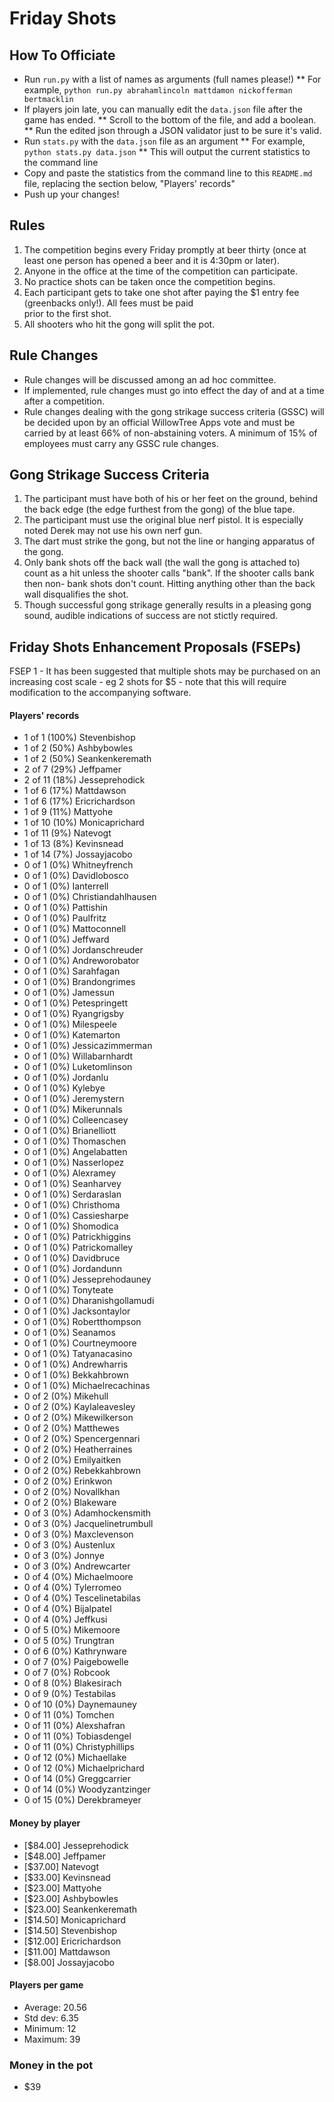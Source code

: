 Friday Shots
=============

How To Officiate
----------------
* Run `run.py` with a list of names as arguments (full names please!)
** For example, `python run.py abrahamlincoln mattdamon nickofferman bertmacklin`
* If players join late, you can manually edit the `data.json` file after the game has ended.
** Scroll to the bottom of the file, and add a boolean.
** Run the edited json through a JSON validator just to be sure it's valid.
* Run `stats.py` with the `data.json` file as an argument
** For example, `python stats.py data.json`
** This will output the current statistics to the command line
* Copy and paste the statistics from the command line to this `README.md` file, replacing the section below, "Players' records"
* Push up your changes!

Rules
-----
1. The competition begins every Friday promptly at beer thirty (once at least one person has opened a beer and it is 4:30pm or later).
2. Anyone in the office at the time of the competition can participate.
3. No practice shots can be taken once the competition begins.
4. Each participant gets to take one shot after paying the $1 entry fee (greenbacks only!). All fees must be paid  
   prior to the first shot.
5. All shooters who hit the gong will split the pot.

Rule Changes
------------
* Rule changes will be discussed among an ad hoc committee.
* If implemented, rule changes must go into effect the day of and at a time after a competition.
* Rule changes dealing with the gong strikage success criteria (GSSC) will be decided upon by an official WillowTree Apps vote and must be carried by at least 66% of non-abstaining voters.  A minimum of 15% of employees must carry any GSSC rule changes.

Gong Strikage Success Criteria
------------------------------
1. The participant must have both of his or her feet on the ground, behind the back edge (the edge furthest from the gong) of the blue tape.
2. The participant must use the original blue nerf pistol. It is especially noted
   Derek may not use his own nerf gun.
3. The dart must strike the gong, but not the line or hanging apparatus of the gong. 
4. Only bank shots off the back wall (the wall the gong is attached to) count as
   a hit unless the shooter calls "bank". If the shooter calls bank then non-
   bank shots don't count. Hitting anything other than the back wall disqualifies
   the shot.
5. Though successful gong strikage generally results in a pleasing gong sound, audible indications of success are not stictly required.


Friday Shots Enhancement Proposals (FSEPs)
------------------------------------------
FSEP 1 - It has been suggested that multiple shots may be purchased on an increasing
     cost scale - eg 2 shots for $5 - note that this will require modification to the
     accompanying software.

####  Players' records  ####
* 1 of 1 (100%) Stevenbishop
* 1 of 2 (50%) Ashbybowles
* 1 of 2 (50%) Seankenkeremath
* 2 of 7 (29%) Jeffpamer
* 2 of 11 (18%) Jesseprehodick
* 1 of 6 (17%) Mattdawson
* 1 of 6 (17%) Ericrichardson
* 1 of 9 (11%) Mattyohe
* 1 of 10 (10%) Monicaprichard
* 1 of 11 (9%) Natevogt
* 1 of 13 (8%) Kevinsnead
* 1 of 14 (7%) Jossayjacobo
* 0 of 1 (0%) Whitneyfrench
* 0 of 1 (0%) Davidlobosco
* 0 of 1 (0%) Ianterrell
* 0 of 1 (0%) Christiandahlhausen
* 0 of 1 (0%) Pattishin
* 0 of 1 (0%) Paulfritz
* 0 of 1 (0%) Mattoconnell
* 0 of 1 (0%) Jeffward
* 0 of 1 (0%) Jordanschreuder
* 0 of 1 (0%) Andreworobator
* 0 of 1 (0%) Sarahfagan
* 0 of 1 (0%) Brandongrimes
* 0 of 1 (0%) Jamessun
* 0 of 1 (0%) Petespringett
* 0 of 1 (0%) Ryangrigsby
* 0 of 1 (0%) Milespeele
* 0 of 1 (0%) Katemarton
* 0 of 1 (0%) Jessicazimmerman
* 0 of 1 (0%) Willabarnhardt
* 0 of 1 (0%) Luketomlinson
* 0 of 1 (0%) Jordanlu
* 0 of 1 (0%) Kylebye
* 0 of 1 (0%) Jeremystern
* 0 of 1 (0%) Mikerunnals
* 0 of 1 (0%) Colleencasey
* 0 of 1 (0%) Brianelliott
* 0 of 1 (0%) Thomaschen
* 0 of 1 (0%) Angelabatten
* 0 of 1 (0%) Nasserlopez
* 0 of 1 (0%) Alexramey
* 0 of 1 (0%) Seanharvey
* 0 of 1 (0%) Serdaraslan
* 0 of 1 (0%) Christhoma
* 0 of 1 (0%) Cassiesharpe
* 0 of 1 (0%) Shomodica
* 0 of 1 (0%) Patrickhiggins
* 0 of 1 (0%) Patrickomalley
* 0 of 1 (0%) Davidbruce
* 0 of 1 (0%) Jordandunn
* 0 of 1 (0%) Jesseprehodauney
* 0 of 1 (0%) Tonyteate
* 0 of 1 (0%) Dharanishgollamudi
* 0 of 1 (0%) Jacksontaylor
* 0 of 1 (0%) Robertthompson
* 0 of 1 (0%) Seanamos
* 0 of 1 (0%) Courtneymoore
* 0 of 1 (0%) Tatyanacasino
* 0 of 1 (0%) Andrewharris
* 0 of 1 (0%) Bekkahbrown
* 0 of 1 (0%) Michaelrecachinas
* 0 of 2 (0%) Mikehull
* 0 of 2 (0%) Kaylaleavesley
* 0 of 2 (0%) Mikewilkerson
* 0 of 2 (0%) Matthewes
* 0 of 2 (0%) Spencergennari
* 0 of 2 (0%) Heatherraines
* 0 of 2 (0%) Emilyaitken
* 0 of 2 (0%) Rebekkahbrown
* 0 of 2 (0%) Erinkwon
* 0 of 2 (0%) Novallkhan
* 0 of 2 (0%) Blakeware
* 0 of 3 (0%) Adamhockensmith
* 0 of 3 (0%) Jacquelinetrumbull
* 0 of 3 (0%) Maxclevenson
* 0 of 3 (0%) Austenlux
* 0 of 3 (0%) Jonnye
* 0 of 3 (0%) Andrewcarter
* 0 of 4 (0%) Michaelmoore
* 0 of 4 (0%) Tylerromeo
* 0 of 4 (0%) Tescelinetabilas
* 0 of 4 (0%) Bijalpatel
* 0 of 4 (0%) Jeffkusi
* 0 of 5 (0%) Mikemoore
* 0 of 5 (0%) Trungtran
* 0 of 6 (0%) Kathrynware
* 0 of 7 (0%) Paigebowelle
* 0 of 7 (0%) Robcook
* 0 of 8 (0%) Blakesirach
* 0 of 9 (0%) Testabilas
* 0 of 10 (0%) Daynemauney
* 0 of 11 (0%) Tomchen
* 0 of 11 (0%) Alexshafran
* 0 of 11 (0%) Tobiasdengel
* 0 of 11 (0%) Christyphillips
* 0 of 12 (0%) Michaellake
* 0 of 12 (0%) Michaelprichard
* 0 of 14 (0%) Greggcarrier
* 0 of 14 (0%) Woodyzantzinger
* 0 of 15 (0%) Derekbrameyer

#### Money by player  ####
* [$84.00] Jesseprehodick
* [$48.00] Jeffpamer
* [$37.00] Natevogt
* [$33.00] Kevinsnead
* [$23.00] Mattyohe
* [$23.00] Ashbybowles
* [$23.00] Seankenkeremath
* [$14.50] Monicaprichard
* [$14.50] Stevenbishop
* [$12.00] Ericrichardson
* [$11.00] Mattdawson
* [$8.00] Jossayjacobo

#### Players per game  ####
* Average: 20.56
* Std dev: 6.35
* Minimum: 12
* Maximum: 39

### Money in the pot ###
* $39
